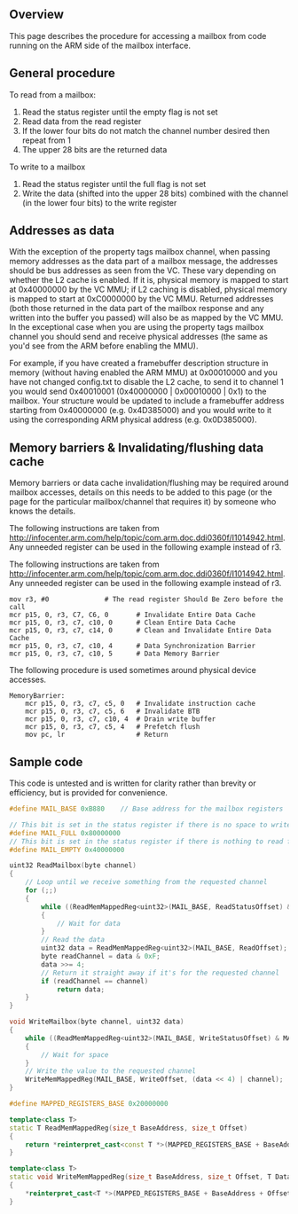 ## Overview
This page describes the procedure for accessing a mailbox from code running on the ARM side of the mailbox interface.

## General procedure
To read from a mailbox:

1. Read the status register until the empty flag is not set
2. Read data from the read register
3. If the lower four bits do not match the channel number desired then repeat from 1
4. The upper 28 bits are the returned data

To write to a mailbox

1. Read the status register until the full flag is not set
2. Write the data (shifted into the upper 28 bits) combined with the channel (in the lower four bits) to the write register

## Addresses as data
With the exception of the property tags mailbox channel, when passing memory addresses as the data part of a mailbox message, the addresses should be bus addresses as seen from the VC.
These vary depending on whether the L2 cache is enabled. If it is, physical memory is mapped to start at 0x40000000 by the VC MMU; if L2 caching is disabled, physical memory is mapped to start at 0xC0000000 by the VC MMU.
Returned addresses (both those returned in the data part of the mailbox response and any written into the buffer you passed) will also be as mapped by the VC MMU. In the exceptional case when you are using the property tags mailbox channel you should send and receive physical addresses (the same as you'd see from the ARM before enabling the MMU).

For example, if you have created a framebuffer description structure in memory (without having enabled the ARM MMU) at 0x00010000 and you have not changed config.txt to disable the L2 cache, to send it to channel 1 you would send 0x40010001 (0x40000000 | 0x00010000 | 0x1) to the mailbox. 
Your structure would be updated to include a framebuffer address starting from 0x40000000 (e.g. 0x4D385000) and you would write to it using the corresponding ARM physical address (e.g. 0x0D385000).

## Memory barriers & Invalidating/flushing data cache
Memory barriers or data cache invalidation/flushing may be required around mailbox accesses, details on this needs to be added to this page (or the page for the particular mailbox/channel that requires it) by someone who knows the details.

The following instructions are taken from http://infocenter.arm.com/help/topic/com.arm.doc.ddi0360f/I1014942.html. Any unneeded register can be used in the following example instead of r3.

The following instructions are taken from http://infocenter.arm.com/help/topic/com.arm.doc.ddi0360f/I1014942.html. Any unneeded register can be used in the following example instead of r3.
````
mov r3, #0				# The read register Should Be Zero before the call
mcr p15, 0, r3, C7, C6, 0		# Invalidate Entire Data Cache
mcr p15, 0, r3, c7, c10, 0		# Clean Entire Data Cache
mcr p15, 0, r3, c7, c14, 0		# Clean and Invalidate Entire Data Cache
mcr p15, 0, r3, c7, c10, 4		# Data Synchronization Barrier
mcr p15, 0, r3, c7, c10, 5		# Data Memory Barrier
````
The following procedure is used sometimes around physical device accesses.
````
MemoryBarrier:
	mcr p15, 0, r3, c7, c5, 0	# Invalidate instruction cache
	mcr p15, 0, r3, c7, c5, 6	# Invalidate BTB
	mcr p15, 0, r3, c7, c10, 4	# Drain write buffer
	mcr p15, 0, r3, c7, c5, 4	# Prefetch flush
	mov pc, lr					# Return
````

## Sample code
This code is untested and is written for clarity rather than brevity or efficiency, but is provided for convenience.

````c++
#define MAIL_BASE 0xB880	// Base address for the mailbox registers

// This bit is set in the status register if there is no space to write into the mailbox
#define MAIL_FULL 0x80000000
// This bit is set in the status register if there is nothing to read from the mailbox
#define MAIL_EMPTY 0x40000000

uint32 ReadMailbox(byte channel)
{
	// Loop until we receive something from the requested channel
	for (;;)
	{
		while ((ReadMemMappedReg<uint32>(MAIL_BASE, ReadStatusOffset) & MAIL_EMPTY) != 0)
		{
			// Wait for data
		}
		// Read the data
		uint32 data = ReadMemMappedReg<uint32>(MAIL_BASE, ReadOffset);
		byte readChannel = data & 0xF;
		data >>= 4;
		// Return it straight away if it's for the requested channel
		if (readChannel == channel)
			return data;
	}
}

void WriteMailbox(byte channel, uint32 data)
{
	while ((ReadMemMappedReg<uint32>(MAIL_BASE, WriteStatusOffset) & MAIL_FULL) != 0)
	{
		// Wait for space
	}
	// Write the value to the requested channel
	WriteMemMappedReg(MAIL_BASE, WriteOffset, (data << 4) | channel);
}

#define MAPPED_REGISTERS_BASE 0x20000000

template<class T>
static T ReadMemMappedReg(size_t BaseAddress, size_t Offset)
{
	return *reinterpret_cast<const T *>(MAPPED_REGISTERS_BASE + BaseAddress + Offset);
}

template<class T>
static void WriteMemMappedReg(size_t BaseAddress, size_t Offset, T Data)
{
	*reinterpret_cast<T *>(MAPPED_REGISTERS_BASE + BaseAddress + Offset) = Data;
}
````
